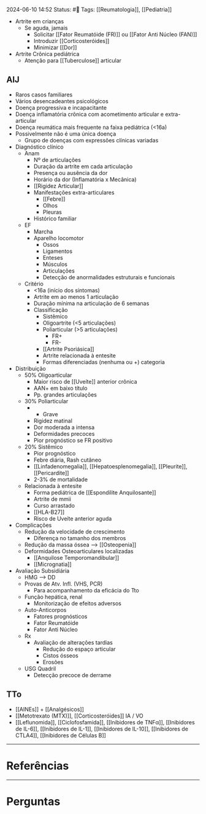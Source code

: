2024-06-10 14:52
Status: #🌱 
Tags: [[Reumatologia]], [[Pediatria]]
<br/>
- Artrite em crianças
	- Se aguda, jamais
		- Solicitar [[Fator Reumatóide (FR)]] ou [[Fator Anti Núcleo (FAN)]]
		- Introduzir [[Corticosteróides]]
		- Minimizar [[Dor]]
- Artrite Crônica pediátrica
	- Atenção para [[Tuberculose]] articular
## AIJ
- Raros casos familiares
- Vários desencadeantes psicológicos
- Doença progressiva e incapacitante
- Doença inflamatória crônica com acometimento articular e extra-articular
- Doença reumática mais frequente na faixa pediátrica (<16a)
- Possivelmente não é uma única doença
	- Grupo de doenças com expressões clínicas variadas
- Diagnóstico clínico
	- Anam
		- Nº de articulações
		- Duração da artrite em cada articulação
		- Presença ou ausência da dor
		- Horário da dor (Inflamatória x Mecânica)
		- [[Rigidez Articular]]
		- Manifestações extra-articulares
			- [[Febre]]
			- Olhos
			- Pleuras
		- Histórico familiar
	- EF
		- Marcha
		- Aparelho locomotor
			- Ossos
			- Ligamentos
			- Enteses
			- Músculos
			- Articulações
			- Detecção de anormalidades estruturais e funcionais
	- Critério
		- <16a (início dos sintomas)
		- Artrite em ao menos 1 articulação
		- Duração mínima na articulação de 6 semanas
		- Classificação
			- Sistêmico
			- Oligoartrite (<5 articulações)
			- Poliarticular (>5 articulações)
				- FR+
				- FR-
			- [[Artrite Psoriásica]]
			- Artrite relacionada à entesite
			- Formas diferenciadas (nenhuma ou +) categoria
- Distribuição
	- 50% Oligoarticular
		- Maior risco de [[Uveíte]] anterior crônica
		- AAN+ em baixo título
		- Pp. grandes articulações
	- 30% Poliarticular
		- + Grave
		- Rigidez matinal
		- Dor moderada a intensa
		- Deformidades precoces
		- Pior prognóstico se FR positivo
	- 20% Sistêmico
		- Pior prognóstico
		- Febre diária, Rash cutâneo
		- [[Linfadenomegalia]], [[Hepatoesplenomegalia]], [[Pleurite]], [[Pericardite]]
		- 2-3% de mortalidade
	- Relacionada à entesite
		- Forma pediátrica de [[Espondilite Anquilosante]]
		- Artrite de mmii
		- Curso arrastado
		- [[HLA-B27]]
		- Risco de Uveíte anterior aguda
- Complicações
	- Redução da velocidade de crescimento
		- Diferença no tamanho dos membros
	- Redução da massa óssea --> [[Osteopenia]]
	- Deformidades Osteoarticulares localizadas
		- [[Anquilose Temporomandibular]]
		- [[Micrognatia]]
- Avaliação Subsidiária
	- HMG --> DD
	- Provas de Atv. Infl. (VHS, PCR)
		- Para acompanhamento da eficácia do Tto
	- Função hepática, renal
		- Monitorização de efeitos adversos
	- Auto-Anticorpos
		- Fatores prognósticos
		- Fator Reumatóide
		- Fator Anti Núcleo
	- Rx
		- Avaliação de alterações tardias
			- Redução do espaço articular
			- Cistos ósseos
			- Erosões
	- USG Quadril
		- Detecção precoce de derrame
## TTo
- [[AINEs]] + [[Analgésicos]]
- [[Metotrexato (MTX)]], [[Corticosteróides]] IA / VO
- [[Leflunomida]], [[Ciclofosfamida]], [[Inibidores de TNFα]], [[Inibidores de IL-6]], [[Inibidores de IL-1]], [[Inibidores de IL-10]], [[Inibidores de CTLA4]], [[Inibidores de Células B]]
____
# Referências
---
# Perguntas

